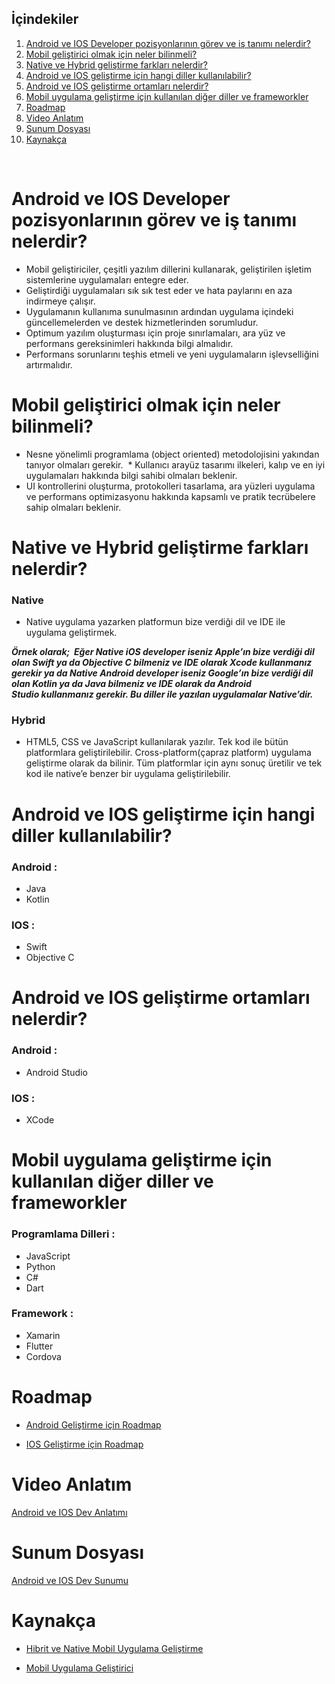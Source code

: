 
## İçindekiler

1. [Android ve IOS Developer pozisyonlarının görev ve iş tanımı nelerdir?](#android-ve-ios-developer-pozisyonlarının-görev-ve-iş-tanımı-nelerdir)
2. [Mobil geliştirici olmak için neler bilinmeli?](#mobil-geliştirici-olmak-için-neler-bilinmeli)
3. [Native ve Hybrid geliştirme farkları nelerdir?](#native-ve-hybrid-geliştirme-farkları-nelerdir)
4. [Android ve IOS geliştirme için hangi diller kullanılabilir?](#android-ve-ios-geliştirme-için-hangi-diller-kullanılabilir) 
5. [Android ve IOS geliştirme ortamları nelerdir?](#android-ve-ios-geliştirme-ortamları-nelerdir)
6. [Mobil uygulama geliştirme için kullanılan diğer diller ve frameworkler](#mobil-uygulama-geliştirme-için-kullanılan-diğer-diller-ve-frameworkler)
7. [Roadmap](#roadmap) 
8. [Video Anlatım](#video-anlatım) 
9. [Sunum Dosyası](#sunum-dosyası)
10. [Kaynakça](#kaynakça)

<br>


# Android ve IOS Developer pozisyonlarının görev ve iş tanımı nelerdir?


* Mobil geliştiriciler, çeşitli yazılım dillerini kullanarak, geliştirilen işletim sistemlerine uygulamaları entegre eder.
* Geliştirdiği uygulamaları sık sık test eder ve hata paylarını en aza indirmeye çalışır.
* Uygulamanın kullanıma sunulmasının ardından uygulama içindeki güncellemelerden ve destek hizmetlerinden sorumludur. 
* Optimum yazılım oluşturması için proje sınırlamaları, ara yüz ve performans gereksinimleri hakkında bilgi almalıdır.
* Performans sorunlarını teşhis etmeli ve yeni uygulamaların işlevselliğini artırmalıdır.


# Mobil geliştirici olmak için neler bilinmeli?

* Nesne yönelimli programlama (object oriented) metodolojisini yakından tanıyor olmaları gerekir.
 * Kullanıcı arayüz tasarımı ilkeleri, kalıp ve en iyi uygulamaları hakkında bilgi sahibi olmaları beklenir.
* UI kontrollerini oluşturma, protokolleri tasarlama, ara yüzleri uygulama ve performans optimizasyonu hakkında kapsamlı ve pratik tecrübelere sahip olmaları beklenir.



# Native ve Hybrid geliştirme farkları nelerdir?


### Native

* Native uygulama yazarken platformun bize verdiği dil ve IDE ile uygulama geliştirmek. 

***Örnek olarak; 
Eğer Native iOS developer iseniz Apple’ın bize verdiği dil olan Swift ya da Objective C bilmeniz ve IDE olarak Xcode kullanmanız gerekir ya da Native Android developer iseniz Google’ın bize verdiği dil olan Kotlin ya da Java bilmeniz ve IDE olarak da Android Studio kullanmanız gerekir. Bu diller ile yazılan uygulamalar Native’dir.***


### Hybrid

* HTML5, CSS ve JavaScript kullanılarak yazılır. Tek kod ile bütün platformlara geliştirilebilir. Cross-platform(çapraz platform) uygulama geliştirme olarak da bilinir. Tüm platformlar için aynı sonuç üretilir ve tek kod ile native’e benzer bir uygulama geliştirilebilir.




# Android ve IOS geliştirme için hangi diller kullanılabilir?

### Android :

* Java
* Kotlin

### IOS :

* Swift
* Objective C 



# Android ve IOS geliştirme ortamları nelerdir?

### Android :

* Android Studio


### IOS :

* XCode


# Mobil uygulama geliştirme için kullanılan diğer diller ve frameworkler

### Programlama Dilleri :

* JavaScript
* Python
* C#
* Dart


### Framework :

* Xamarin
* Flutter
* Cordova


# Roadmap

* [Android Geliştirme için Roadmap](https://roadmap.sh/android)

* [IOS Geliştirme için Roadmap](https://www.mobiler.dev/post/ios-developer-roadmap)


# Video Anlatım

[Android ve IOS Dev Anlatımı](https://www.veed.io/embed/4220f45b-855a-40bf-874b-c907acf0ac7f)



# Sunum Dosyası

[Android ve IOS Dev Sunumu](https://smallpdf.com/tr/file#s=63a07052-1ee5-4ed3-b1c1-7c1d30126b18)
# Kaynakça

* [Hibrit ve Native Mobil Uygulama Geliştirme](https://bilginc.com/tr/blog/hibrit-karma-vs-native-yerli-mobil-uygulama-gelistirme-257/#:~:text=Tahmin%20edebileceğiniz%20gibi%20en%20çok,ın%20en%20çok%20desteklediği%20dildir)

* [Mobil Uygulama Geliştirici](https://www.kariyer.net/pozisyonlar/mobil+uygulama+gelistiricisi/nedir#:~:text=Mobil%20uygulama%20geliştiricisi%2C%20mobil%20cihazlar,kullanıcılara%20hazır%20halde%20sunan%20kişilerdir)